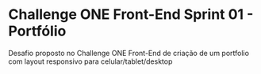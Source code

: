 # Challenge ONE Front-End Sprint 01 - Portfólio
Desafio proposto no Challenge ONE Front-End de criação de um portfolio com layout responsivo para celular/tablet/desktop
